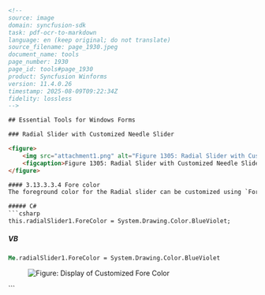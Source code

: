 ```html
<!-- 
source: image
domain: syncfusion-sdk
task: pdf-ocr-to-markdown
language: en (keep original; do not translate)
source_filename: page_1930.jpeg
document_name: tools
page_number: 1930
page_id: tools#page_1930
product: Syncfusion Winforms
version: 11.4.0.26
timestamp: 2025-08-09T09:22:34Z
fidelity: lossless
-->

## Essential Tools for Windows Forms

### Radial Slider with Customized Needle Slider

<figure>
    <img src="attachment1.png" alt="Figure 1305: Radial Slider with Customized Needle Slider" />
    <figcaption>Figure 1305: Radial Slider with Customized Needle Slider</figcaption>
</figure>

#### 3.13.3.3.4 Fore color
The foreground color for the Radial slider can be customized using `ForeColor`.

##### C#
```csharp
this.radialSlider1.ForeColor = System.Drawing.Color.BlueViolet;
```

##### VB
```vb
Me.radialSlider1.ForeColor = System.Drawing.Color.BlueViolet
```

<figure>
    <img src="attachment2.png" alt="Figure: Display of Customized Fore Color" />
</figure>
```